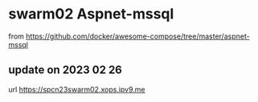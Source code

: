 # swarm02 Aspnet-mssql

from https://github.com/docker/awesome-compose/tree/master/aspnet-mssql

## update on 2023 02 26

url https://spcn23swarm02.xops.ipv9.me


